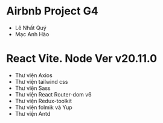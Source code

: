 # Airbnb Project G4

- Lê Nhất Quý
- Mạc Anh Hào

# React Vite. Node Ver v20.11.0

- Thư viện Axios
- Thư viện tailwind css
- Thư viện Sass
- Thư viện React Router-dom v6
- Thư viện Redux-toolkit
- Thư viện folmik và Yup
- Thư viện Antd
